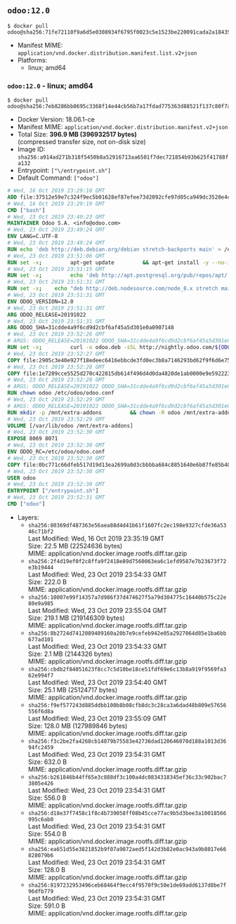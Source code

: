 ## `odoo:12.0`

```console
$ docker pull odoo@sha256:71fe72110f9a6d5e0308934f6795f0023c5e1523be220091cada2a18435be8d6
```

-	Manifest MIME: `application/vnd.docker.distribution.manifest.list.v2+json`
-	Platforms:
	-	linux; amd64

### `odoo:12.0` - linux; amd64

```console
$ docker pull odoo@sha256:7eb8286bb0695c3368f14e44cb56b7a17fdad775363d88521f137c80f7a1fac1
```

-	Docker Version: 18.06.1-ce
-	Manifest MIME: `application/vnd.docker.distribution.manifest.v2+json`
-	Total Size: **396.9 MB (396932517 bytes)**  
	(compressed transfer size, not on-disk size)
-	Image ID: `sha256:a914ad271b318f5450b8a52916713aa6501f7dec721854b93b625f41788fa132`
-	Entrypoint: `["\/entrypoint.sh"]`
-	Default Command: `["odoo"]`

```dockerfile
# Wed, 16 Oct 2019 23:29:18 GMT
ADD file:37512e59e7c324f9ec5b01628ef87efee73d2092cfe97d05ca949dc3528e4c2a in / 
# Wed, 16 Oct 2019 23:29:19 GMT
CMD ["bash"]
# Wed, 23 Oct 2019 23:49:23 GMT
MAINTAINER Odoo S.A. <info@odoo.com>
# Wed, 23 Oct 2019 23:49:24 GMT
ENV LANG=C.UTF-8
# Wed, 23 Oct 2019 23:49:24 GMT
RUN echo 'deb http://deb.debian.org/debian stretch-backports main' > /etc/apt/sources.list.d/backports.list
# Wed, 23 Oct 2019 23:51:06 GMT
RUN set -x;         apt-get update         && apt-get install -y --no-install-recommends             ca-certificates             curl             dirmngr             fonts-noto-cjk             gnupg             libssl1.0-dev             node-less             python3-num2words             python3-pip             python3-phonenumbers             python3-pyldap             python3-qrcode             python3-renderpm             python3-setuptools             python3-vobject             python3-watchdog             python3-xlwt             xz-utils         && curl -o wkhtmltox.deb -sSL https://github.com/wkhtmltopdf/wkhtmltopdf/releases/download/0.12.5/wkhtmltox_0.12.5-1.stretch_amd64.deb         && echo '7e35a63f9db14f93ec7feeb0fce76b30c08f2057 wkhtmltox.deb' | sha1sum -c -         && apt-get install -y --no-install-recommends ./wkhtmltox.deb         && rm -rf /var/lib/apt/lists/* wkhtmltox.deb
# Wed, 23 Oct 2019 23:51:15 GMT
RUN set -x;         echo 'deb http://apt.postgresql.org/pub/repos/apt/ stretch-pgdg main' > etc/apt/sources.list.d/pgdg.list         && export GNUPGHOME="$(mktemp -d)"         && repokey='B97B0AFCAA1A47F044F244A07FCC7D46ACCC4CF8'         && gpg --batch --keyserver keyserver.ubuntu.com --recv-keys "${repokey}"         && gpg --batch --armor --export "${repokey}" > /etc/apt/trusted.gpg.d/pgdg.gpg.asc         && gpgconf --kill all         && rm -rf "$GNUPGHOME"         && apt-get update          && apt-get install -y postgresql-client         && rm -rf /var/lib/apt/lists/*
# Wed, 23 Oct 2019 23:51:31 GMT
RUN set -x;    echo "deb http://deb.nodesource.com/node_8.x stretch main" > /etc/apt/sources.list.d/nodesource.list     && export GNUPGHOME="$(mktemp -d)"     && repokey='9FD3B784BC1C6FC31A8A0A1C1655A0AB68576280'     && gpg --batch --keyserver keyserver.ubuntu.com --recv-keys "${repokey}"     && gpg --batch --armor --export "${repokey}" > /etc/apt/trusted.gpg.d/nodejs.gpg.asc     && gpgconf --kill all     && rm -rf "$GNUPGHOME"     && apt-get update     && apt-get install -y nodejs     && npm install -g rtlcss     && rm -rf /var/lib/apt/lists/*
# Wed, 23 Oct 2019 23:51:31 GMT
ENV ODOO_VERSION=12.0
# Wed, 23 Oct 2019 23:51:31 GMT
ARG ODOO_RELEASE=20191022
# Wed, 23 Oct 2019 23:51:31 GMT
ARG ODOO_SHA=31cdde4a9f6cd9d2cbf6af45a5d301e0a0907148
# Wed, 23 Oct 2019 23:52:26 GMT
# ARGS: ODOO_RELEASE=20191022 ODOO_SHA=31cdde4a9f6cd9d2cbf6af45a5d301e0a0907148
RUN set -x;         curl -o odoo.deb -sSL http://nightly.odoo.com/${ODOO_VERSION}/nightly/deb/odoo_${ODOO_VERSION}.${ODOO_RELEASE}_all.deb         && echo "${ODOO_SHA} odoo.deb" | sha1sum -c -         && dpkg --force-depends -i odoo.deb         && apt-get update         && apt-get -y install -f --no-install-recommends         && rm -rf /var/lib/apt/lists/* odoo.deb
# Wed, 23 Oct 2019 23:52:27 GMT
COPY file:2905c3e40e927f18edeec6416ebbcde3fd0ec3b8a7146293bd62f9f6d6e7583f in / 
# Wed, 23 Oct 2019 23:52:28 GMT
COPY file:1e7209cce5525d270c422815db614f496d4d0da4820de1ab0000e9e592223235 in /etc/odoo/ 
# Wed, 23 Oct 2019 23:52:28 GMT
# ARGS: ODOO_RELEASE=20191022 ODOO_SHA=31cdde4a9f6cd9d2cbf6af45a5d301e0a0907148
RUN chown odoo /etc/odoo/odoo.conf
# Wed, 23 Oct 2019 23:52:29 GMT
# ARGS: ODOO_RELEASE=20191022 ODOO_SHA=31cdde4a9f6cd9d2cbf6af45a5d301e0a0907148
RUN mkdir -p /mnt/extra-addons         && chown -R odoo /mnt/extra-addons
# Wed, 23 Oct 2019 23:52:29 GMT
VOLUME [/var/lib/odoo /mnt/extra-addons]
# Wed, 23 Oct 2019 23:52:30 GMT
EXPOSE 8069 8071
# Wed, 23 Oct 2019 23:52:30 GMT
ENV ODOO_RC=/etc/odoo/odoo.conf
# Wed, 23 Oct 2019 23:52:30 GMT
COPY file:0bc771c66dfeb517d19d13ea2699a0d3cbbbba684c8851640e6b87fe85b40619 in /usr/local/bin/wait-for-psql.py 
# Wed, 23 Oct 2019 23:52:30 GMT
USER odoo
# Wed, 23 Oct 2019 23:52:30 GMT
ENTRYPOINT ["/entrypoint.sh"]
# Wed, 23 Oct 2019 23:52:31 GMT
CMD ["odoo"]
```

-	Layers:
	-	`sha256:80369df487363e56aea88d4d41b61f1607fc2ec198e9327cfde36a5346c71bf2`  
		Last Modified: Wed, 16 Oct 2019 23:35:19 GMT  
		Size: 22.5 MB (22524636 bytes)  
		MIME: application/vnd.docker.image.rootfs.diff.tar.gzip
	-	`sha256:2f4d19ef0f2c8ffa9f2418e89d7560063ea6c1efd9587e7b23673f72e3b19444`  
		Last Modified: Wed, 23 Oct 2019 23:54:33 GMT  
		Size: 222.0 B  
		MIME: application/vnd.docker.image.rootfs.diff.tar.gzip
	-	`sha256:10007e99f14357a7d986f37d474627f5a79d304775c16440b575c22e80e9a985`  
		Last Modified: Wed, 23 Oct 2019 23:55:04 GMT  
		Size: 219.1 MB (219146309 bytes)  
		MIME: application/vnd.docker.image.rootfs.diff.tar.gzip
	-	`sha256:8b2724d7412089409160a20b7e9cefeb942e05a2927064d85e1ba6bb677ad101`  
		Last Modified: Wed, 23 Oct 2019 23:54:33 GMT  
		Size: 2.1 MB (2144326 bytes)  
		MIME: application/vnd.docker.image.rootfs.diff.tar.gzip
	-	`sha256:cbdb2f84051623f8cc7c5d10be18ce51fdf69e6c13b8a919f9569fa362e994f7`  
		Last Modified: Wed, 23 Oct 2019 23:54:40 GMT  
		Size: 25.1 MB (25124717 bytes)  
		MIME: application/vnd.docker.image.rootfs.diff.tar.gzip
	-	`sha256:f9ef577243d885ddbb100b8b08cfb8dc3c28ca3a6dad48b809e57656556f6d8a`  
		Last Modified: Wed, 23 Oct 2019 23:55:09 GMT  
		Size: 128.0 MB (127989846 bytes)  
		MIME: application/vnd.docker.image.rootfs.diff.tar.gzip
	-	`sha256:f3c2be2fa4268cb14079b75583e42736dad120646070d188a1013d3694fc2459`  
		Last Modified: Wed, 23 Oct 2019 23:54:31 GMT  
		Size: 632.0 B  
		MIME: application/vnd.docker.image.rootfs.diff.tar.gzip
	-	`sha256:b261846b44ff65e3c888df3c100a4dc0834318345ef36c33c902bac73805e426`  
		Last Modified: Wed, 23 Oct 2019 23:54:31 GMT  
		Size: 556.0 B  
		MIME: application/vnd.docker.image.rootfs.diff.tar.gzip
	-	`sha256:d18e37f7458c1f8c4b739058ff08b45cce77ac9b5d3bee3a10018566995c6ab0`  
		Last Modified: Wed, 23 Oct 2019 23:54:31 GMT  
		Size: 554.0 B  
		MIME: application/vnd.docker.image.rootfs.diff.tar.gzip
	-	`sha256:ea651d55e3821852b9f07a9072aed5f142d3b82e0ac943a9b8017e66828079b6`  
		Last Modified: Wed, 23 Oct 2019 23:54:31 GMT  
		Size: 128.0 B  
		MIME: application/vnd.docker.image.rootfs.diff.tar.gzip
	-	`sha256:8197232953496ceb68464f9ecc4f9570f9c50e1de69add6137d8be7f96dfb779`  
		Last Modified: Wed, 23 Oct 2019 23:54:31 GMT  
		Size: 591.0 B  
		MIME: application/vnd.docker.image.rootfs.diff.tar.gzip
